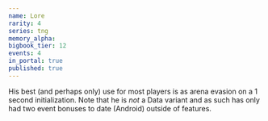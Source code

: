```yaml
---
name: Lore
rarity: 4
series: tng
memory_alpha:
bigbook_tier: 12
events: 4
in_portal: true
published: true
---
```


His best (and perhaps only) use for most players is as arena evasion on a 1 second initialization. Note that he is _not_ a Data variant and as such has only had two event bonuses to date (Android) outside of features.
